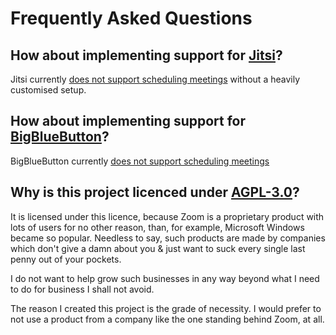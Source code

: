 # Frequently Asked Questions

## How about implementing support for [Jitsi](https://jitsi.org/)?

Jitsi currently [does not support scheduling meetings](https://community.jitsi.org/t/schedule-a-meeting/73276/2?u=akito) without a heavily customised setup.

## How about implementing support for [BigBlueButton](http://bigbluebutton.org/)?

BigBlueButton currently [does not support scheduling meetings](https://github.com/bigbluebutton/greenlight/issues/1009#issuecomment-844480795)

## Why is this project licenced under [AGPL-3.0](https://choosealicense.com/licenses/agpl-3.0/)?

It is licensed under this licence, because Zoom is a proprietary product with lots of users for no other reason, than, for example, Microsoft Windows became so popular.
Needless to say, such products are made by companies which don't give a damn about you & just want to suck every single last penny out of your pockets.

I do not want to help grow such businesses in any way beyond what I need to do for business I shall not avoid.

The reason I created this project is the grade of necessity. I would prefer to not use a product from a company like the one standing behind Zoom, at all.